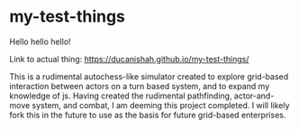 # my-test-things
Hello hello hello!

Link to actual thing: https://ducanishah.github.io/my-test-things/

This is a rudimental autochess-like simulator created to explore grid-based interaction between actors on a turn based system, and to expand my knowledge of js. Having created the rudimental pathfinding, actor-and-move system, and combat, I am deeming this project completed. I will likely fork this in the future to use as the basis for future grid-based enterprises.
